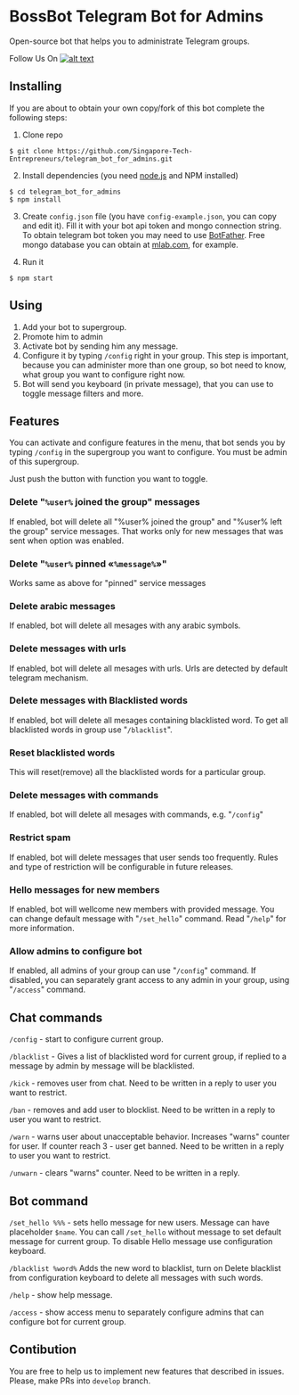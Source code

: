 # BossBot Telegram Bot for Admins
Open-source bot that helps you to administrate Telegram groups.

Follow Us On [![alt text][2.1]][2]

[2.1]: http://i.imgur.com/P3YfQoD.png 
[2]: http://www.facebook.com/SingaporeTechEntrepreneurs/

## Installing
If you are about to obtain your own copy/fork of this bot complete the following steps:

1) Clone repo
```
$ git clone https://github.com/Singapore-Tech-Entrepreneurs/telegram_bot_for_admins.git
```

2) Install dependencies (you need [node.js](https://nodejs.org/) and NPM installed)
```
$ cd telegram_bot_for_admins
$ npm install
```

3) Create `config.json` file (you have `config-example.json`, you can copy and edit it). Fill it with your bot api token and mongo connection string. To obtain telegram bot token you may need to use [BotFather](http://t.me/BotFather). Free mongo database you can obtain at [mlab.com](http://mlab.com), for example.

4) Run it
```
$ npm start
```

## Using
1) Add your bot to supergroup.
2) Promote him to admin
3) Activate bot by sending him any message.
4) Configure it by typing `/config` right in your group. This step is important, because you can administer more than one group, so bot need to know, what group you want to configure right now. 
5) Bot will send you keyboard (in private message), that you can use to toggle message filters and more.

## Features

You can activate and configure features in the menu, that bot sends you by typing `/config` in the supergroup you want to configure. You must be admin of this supergroup.

Just push the button with function you want to toggle.

### Delete "`%user%` joined the group" messages
If enabled, bot will delete all "%user% joined the group" and "%user% left the group" service messages. That works only for new messages that was sent when option was enabled.

### Delete "`%user%` pinned «`%message%`»"
Works same as above for "pinned" service messages

### Delete arabic messages
If enabled, bot will delete all mesages with any arabic symbols.

### Delete messages with urls
If enabled, bot will delete all mesages with urls. Urls are detected by default telegram mechanism.

### Delete messages with Blacklisted words
If enabled, bot will delete all mesages containing blacklisted word. To get all blacklisted words in group use "`/blacklist`".

### Reset blacklisted words
This will reset(remove) all the blacklisted words for a particular group.

### Delete messages with commands
If enabled, bot will delete all mesages with commands, e.g. "`/config`"

### Restrict spam
If enabled, bot will delete messages that user sends too frequently. Rules and type of restriction will be configurable in future releases.

### Hello messages for new members
If enabled, bot will wellcome new members with provided message. You can change default message with "`/set_hello`" command. Read "`/help`" for more information.

### Allow admins to configure bot
If enabled, all admins of your group can use "`/config`" command. If disabled, you can separately grant access to any admin in your group, using "`/access`" command.

## Chat commands
`/config` - start to configure current group.

`/blacklist` - Gives a list of blacklisted word for current group, if replied to a message by admin by message will be blacklisted. 

`/kick` - removes user from chat. Need to be written in a reply to user you want to restrict.

`/ban` - removes and add user to blocklist. Need to be written in a reply to user you want to restrict.

`/warn` - warns user about unacceptable behavior. Increases "warns" counter for user. If counter reach 3 - user get banned. Need to be written in a reply to user you want to restrict.

`/unwarn` - clears "warns" counter. Need to be written in a reply.

## Bot command
`/set_hello %%%` - sets hello message for new users. Message can have placeholder `$name`. You can call `/set_hello` without message to set default message for current group. To disable Hello message use configuration keyboard.

`/blacklist %word%` Adds the new word to blacklist, turn on Delete blacklist from configuration keyboard to delete all messages with such words. 

`/help` - show help message.

`/access` - show access menu to separately configure admins that can configure bot for current group.

## Contibution
You are free to help us to implement new features that described in issues. Please, make PRs into `develop` branch.
